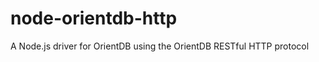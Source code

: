 node-orientdb-http
==================

A Node.js driver for OrientDB using the OrientDB RESTful HTTP protocol
